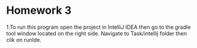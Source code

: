 # Homework 3
1.To run this program open the project in IntelliJ IDEA then go to the gradle tool window located on the right side.
  Navigate to Task/intellij folder then clik on runIde.

